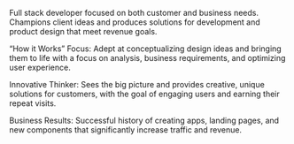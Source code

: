 Full stack developer focused on both customer and business needs. Champions client ideas and produces solutions for development and product design that meet revenue goals.

“How it Works” Focus: Adept at conceptualizing design ideas and bringing them to life with a focus on analysis, business requirements, and optimizing user experience.

Innovative Thinker: Sees the big picture and provides creative, unique solutions for customers, with the goal of engaging users and earning their repeat visits.

Business Results: Successful history of creating apps, landing pages, and new components that significantly increase traffic and revenue.



